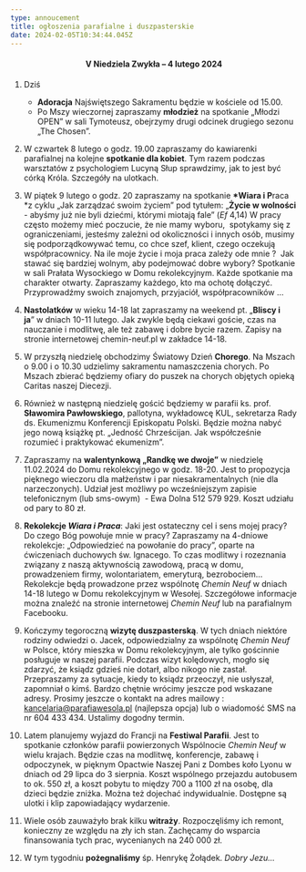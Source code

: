 ```yaml
---
type: annoucement
title: ogłoszenia parafialne i duszpasterskie
date: 2024-02-05T10:34:44.045Z
---
```

<!--StartFragment--><h4 style="text-align:center;">V Niedziela Zwykła – 4 lutego 2024</h4>

1. Dziś

   * **Adoracja** Najświętszego Sakramentu będzie w kościele od 15.00.
   * Po Mszy wieczornej zapraszamy **młodzież** na spotkanie „Młodzi OPEN” w sali Tymoteusz, obejrzymy drugi odcinek drugiego sezonu „The Chosen”.
2. W czwartek 8 lutego o godz. 19.00 zapraszamy do kawiarenki parafialnej na kolejne **spotkanie dla kobiet**. Tym razem podczas warsztatów z psychologiem Lucyną Słup sprawdzimy, jak to jest być córką Króla. Szczegóły na ulotkach.
3. W piątek 9 lutego o godz. 20 zapraszamy na spotkanie **\*Wiara i P**raca *z cyklu „Jak zarządzać swoim życiem” pod tytułem: „**Życie w wolności** - abyśmy już nie byli dziećmi, którymi miotają fale” (*Ef* 4,14) W pracy często możemy mieć poczucie, że nie mamy wyboru,  spotykamy się z ograniczeniami, jesteśmy zależni od okoliczności i innych osób, musimy się podporządkowywać temu, co chce szef, klient, czego oczekują współpracownicy. Na ile moje życie i moja praca zależy ode mnie ?  Jak stawać się bardziej wolnym, aby podejmować dobre wybory? Spotkanie w sali Prałata Wysockiego w Domu rekolekcyjnym. Każde spotkanie ma charakter otwarty. Zapraszamy każdego, kto ma ochotę dołączyć. Przyprowadźmy swoich znajomych, przyjaciół, współpracowników …
4. **Nastolatków** w wieku 14-18 lat zapraszamy na weekend pt. „**Bliscy i ja**” w dniach 10-11 lutego. Jak zwykle będą ciekawi goście, czas na nauczanie i modlitwę, ale też zabawę i dobre bycie razem. Zapisy na stronie internetowej chemin-neuf.pl w zakładce 14-18.
5. W przyszłą niedzielę obchodzimy Światowy Dzień **Chorego**. Na Mszach o 9.00 i o 10.30 udzielimy sakramentu namaszczenia chorych. Po Mszach zbierać będziemy ofiary do puszek na chorych objętych opieką Caritas naszej Diecezji.
6. Również w następną niedzielę gościć będziemy w parafii ks. prof. **Sławomira Pawłowskiego**, pallotyna, wykładowcę KUL, sekretarza Rady ds. Ekumenizmu Konferencji Episkopatu Polski. Będzie można nabyć jego nową książkę pt. „Jedność Chrześcijan. Jak współcześnie rozumieć i praktykować ekumenizm”. 
7. Zapraszamy na **walentynkową „Randkę we dwoje”** w niedzielę 11.02.2024 do Domu rekolekcyjnego w godz. 18-20. Jest to propozycja pięknego wieczoru dla małżeństw i par niesakramentalnych (nie dla narzeczonych). Udział jest możliwy po wcześniejszym zapisie telefonicznym (lub sms-owym)  - Ewa Dolna 512 579 929. Koszt udziału od pary to 80 zł.
8. **Rekolekcje *Wiara i Praca***: Jaki jest ostateczny cel i sens mojej pracy? Do czego Bóg powołuje mnie w pracy? Zapraszamy na 4-dniowe rekolekcje: „Odpowiedzieć na powołanie do pracy”, oparte na ćwiczeniach duchowych św. Ignacego. To czas modlitwy i rozeznania związany z naszą aktywnością zawodową, pracą w domu, prowadzeniem firmy, wolontariatem, emeryturą, bezrobociem… Rekolekcje będą prowadzone przez wspólnotę *Chemin Neuf* w dniach 14-18 lutego w Domu rekolekcyjnym w Wesołej. Szczegółowe informacje można znaleźć na stronie internetowej *Chemin Neuf* lub na parafialnym Facebooku.
9. Kończymy tegoroczną **wizytę duszpasterską**. W tych dniach niektóre rodziny odwiedzi o. Jacek, odpowiedzialny za wspólnotę *Chemin Neuf* w Polsce, który mieszka w Domu rekolekcyjnym, ale tylko gościnnie posługuje w naszej parafii. Podczas wizyt kolędowych, mogło się zdarzyć, że ksiądz gdzieś nie dotarł, albo nikogo nie zastał. Przepraszamy za sytuacje, kiedy to ksiądz przeoczył, nie usłyszał, zapomniał o kimś. Bardzo chętnie wrócimy jeszcze pod wskazane adresy. Prosimy jeszcze o kontakt na adres mailowy : [kancelaria@parafiawesola.pl](mailto:kancelaria@parafiawesola.pl) (najlepsza opcja) lub o wiadomość SMS na nr 604 433 434. Ustalimy dogodny termin.
10. Latem planujemy wyjazd do Francji na **Festiwal Parafii**. Jest to spotkanie członków parafii powierzonych Wspólnocie *Chemin Neuf* w wielu krajach. Będzie czas na modlitwę, konferencje, zabawę i odpoczynek, w pięknym Opactwie Naszej Pani z Dombes koło Lyonu w dniach od 29 lipca do 3 sierpnia. Koszt wspólnego przejazdu autobusem to ok. 550 zł, a koszt pobytu to między 700 a 1100 zł na osobę, dla dzieci będzie zniżka. Można też dojechać indywidualnie. Dostępne są ulotki i klip zapowiadający wydarzenie.
11. Wiele osób zauważyło brak kilku **witraży**. Rozpoczęliśmy ich remont, konieczny ze względu na zły ich stan. Zachęcamy do wsparcia finansowania tych prac, wycenianych na 240 000 zł.
12. W tym tygodniu **pożegnaliśmy** śp. Henrykę Żołądek. *Dobry Jezu…*

<!--EndFragment-->